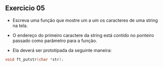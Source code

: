 ##                               Exercicio 05

- Escreva uma função que mostre um a um os caracteres de uma string na tela.

- O endereço do primeiro caractere da string está contido no ponteiro passado como parâmetro para a função.

- Ela deverá ser prototipada da seguinte maneira:

```c
void ft_putstr(char *str);
```